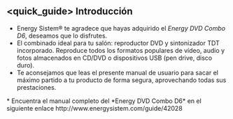 ## <quick_guide> Introducción

* Energy Sistem® te agradece que hayas adquirido el *Energy DVD Combo D6*, deseamos que lo disfrutes.
* El combinado ideal para tu salón: reproductor DVD y sintonizador TDT incorporado. Reproduce todos los formatos populares de vídeo, audio y fotos almacenados en CD/DVD o dispositivos USB (pen drive, disco duro).
* Te aconsejamos que leas el presente manual de usuario para sacar el máximo partido a tu producto de forma segura, aprovechando todas sus prestaciones. 
<unique> 
* Encuentra el manual completo del *Energy DVD Combo D6* en el siguiente enlace http://www.energysistem.com/guide/42028 </unique> </quick_guide>

